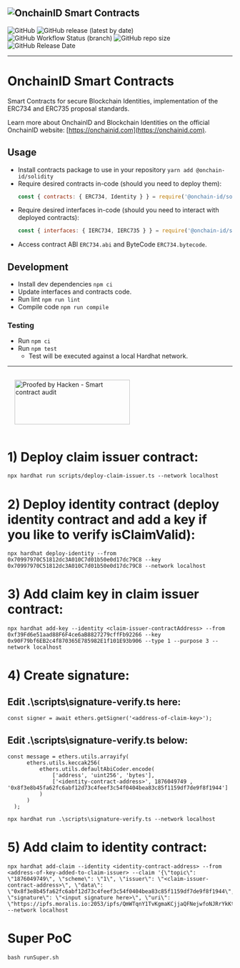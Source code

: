 ![OnchainID Smart Contracts](./onchainid_logo_final.png)
---

![GitHub](https://img.shields.io/github/license/onchain-id/solidity?color=green)
![GitHub release (latest by date)](https://img.shields.io/github/v/release/onchain-id/solidity)
![GitHub Workflow Status (branch)](https://img.shields.io/github/actions/workflow/status/onchain-id/solidity/publish-release.yml)
![GitHub repo size](https://img.shields.io/github/repo-size/onchain-id/solidity)
![GitHub Release Date](https://img.shields.io/github/release-date/onchain-id/solidity)

---
# OnchainID Smart Contracts

Smart Contracts for secure Blockchain Identities, implementation of the ERC734 and ERC735 proposal standards.

Learn more about OnchainID and Blockchain Identities on the official OnchainID website: [https://onchainid.com](https://onchainid.com).

## Usage

- Install contracts package to use in your repository `yarn add @onchain-id/solidity`
- Require desired contracts in-code (should you need to deploy them):
  ```javascript
  const { contracts: { ERC734, Identity } } = require('@onchain-id/solidity');
  ```
- Require desired interfaces in-code (should you need to interact with deployed contracts):
  ```javascript
  const { interfaces: { IERC734, IERC735 } } = require('@onchain-id/solidity');
  ```
- Access contract ABI `ERC734.abi` and ByteCode `ERC734.bytecode`.

## Development

- Install dev dependencies `npm ci`
- Update interfaces and contracts code.
- Run lint `npm run lint`
- Compile code `npm run compile`

### Testing

- Run `npm ci`
- Run `npm test`
  - Test will be executed against a local Hardhat network.

---

<div style="padding: 16px;">
   <a href="https://tokeny.com/wp-content/uploads/2023/04/Tokeny_ONCHAINID_SC-Audit_Report.pdf" target="_blank">
       <img src="https://hacken.io/wp-content/uploads/2023/02/ColorWBTypeSmartContractAuditBackFilled.png" alt="Proofed by Hacken - Smart contract audit" style="width: 258px; height: 100px;">
   </a>
</div>


# 1) Deploy claim issuer contract:
```
npx hardhat run scripts/deploy-claim-issuer.ts --network localhost
```
# 2) Deploy identity contract (deploy identity contract and add a key if you like to verify isClaimValid):
```
npx hardhat deploy-identity --from 0x70997970C51812dc3A010C7d01b50e0d17dc79C8 --key 0x70997970C51812dc3A010C7d01b50e0d17dc79C8 --network localhost
```

# 3) Add claim key in claim issuer contract:
```
npx hardhat add-key --identity <claim-issuer-contractAddress> --from 0xf39Fd6e51aad88F6F4ce6aB8827279cffFb92266 --key 0x90F79bf6EB2c4f870365E785982E1f101E93b906 --type 1 --purpose 3 --network localhost
```

# 4) Create signature:

## Edit .\scripts\signature-verify.ts here:
 ```
 const signer = await ethers.getSigner('<address-of-claim-key>');
 ```
## Edit .\scripts\signature-verify.ts below:
  ```
const message = ethers.utils.arrayify(
        ethers.utils.keccak256(
            ethers.utils.defaultAbiCoder.encode(
                ['address', 'uint256', 'bytes'],
                ['<identity-contract-address>', 1876049749 , '0x8f3e8b45fa62fc6abf12d73c4feef3c54f0404bea83c85f1159df7de9f8f1944']
            )
        )
    );
  ```
```
npx hardhat run .\scripts\signature-verify.ts --network localhost
```


# 5) Add claim to identity contract:
```
npx hardhat add-claim --identity <identity-contract-address> --from <address-of-key-added-to-claim-issuer> --claim '{\"topic\": \"1876049749\", \"scheme\": \"1\", \"issuer\": \"<claim-issuer-contract-address>\", \"data\": \"0x8f3e8b45fa62fc6abf12d73c4feef3c54f0404bea83c85f1159df7de9f8f1944\", \"signature\": \"<input signature here>\", \"uri\": \"https://ipfs.moralis.io:2053/ipfs/QmWTqnY1TvKgmaKCjjaQFNejwfoNJRrYkKt7iaj22SxJNL/hashedEmployeedetails.json\"}' --network localhost
```

# Super PoC
```
bash runSuper.sh
```
